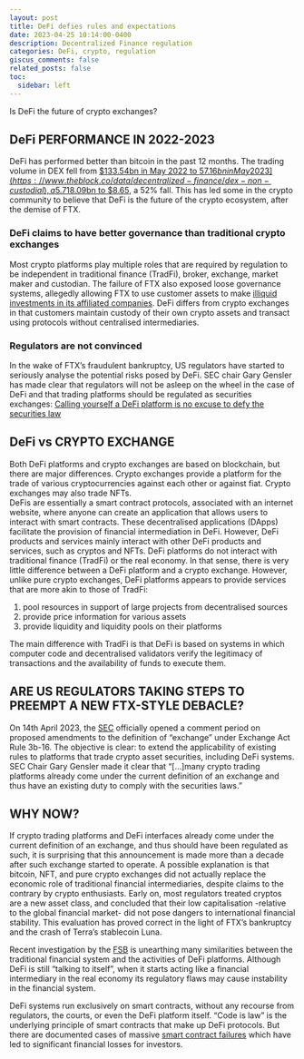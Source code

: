 ```yaml
---
layout: post
title: DeFi defies rules and expectations
date: 2023-04-25 10:14:00-0400
description: Decentralized Finance regulation 
categories: DeFi, crypto, regulation
giscus_comments: false
related_posts: false
toc:
  sidebar: left
---
```

Is DeFi the future of crypto exchanges?

## DeFi PERFORMANCE IN 2022-2023

DeFi has performed better than bitcoin in the past 12 months. The trading volume in DEX fell from [$133.54bn in May 2022 to $57.16bn in May 2023](https://www.theblock.co/data/decentralized-finance/dex-non-custodial), a 5.7% decline.  The trading volume of bitcoin fell from [$18.09bn to $8.65](https://coinmarketcap.com/historical/), a 52% fall. This has led some in the crypto community to believe that DeFi is the future of the crypto ecosystem, after the demise of FTX.

### DeFi claims to have better governance than traditional crypto exchanges
Most crypto platforms play multiple roles that are required by regulation to be independent in traditional finance (TradFi), broker, exchange, market maker and custodian. The failure of FTX also exposed loose governance systems, allegedly allowing FTX to use customer assets to make [illiquid investments in its affiliated companies]( https://www.ft.com/content/cc3c3402-785d-4441-9edf-743bb0596ea6).
DeFi differs from crypto exchanges in that customers maintain custody of their own crypto assets and transact using protocols without centralised intermediaries. 


### Regulators are not convinced
In the wake of FTX’s fraudulent bankruptcy, US regulators have started to seriously analyse the potential risks posed by DeFi. SEC chair Gary Gensler has made clear that regulators will not be asleep on the wheel in the case of DeFi and that trading platforms should be regulated as securities exchanges: [Calling yourself a DeFi platform is no excuse to defy the securities law](https://www.sec.gov/news/statement/gensler-statement-ats-041423 )


## DeFi vs CRYPTO EXCHANGE
Both DeFi platforms and crypto exchanges are based on blockchain, but there are major differences. Crypto exchanges provide a platform for the trade of various cryptocurrencies against each other or against fiat. Crypto exchanges may also trade NFTs.  
DeFis are essentially a smart contract protocols, associated with an internet website, where anyone can create an application that allows users to interact with smart contracts. These decentralised applications (DApps) facilitate the provision of financial intermediation in DeFi. However, DeFi products and services mainly interact with other DeFi products and services, such as cryptos and NFTs. DeFi platforms do not interact with traditional finance (TradFi) or the real economy. In that sense, there is very little difference between a DeFi platform and a crypto exchange. 
However, unlike pure crypto exchanges, DeFi platforms appears to provide services that are more akin to those of TradFi:
<ol>
<li>pool resources in support of large projects from decentralised sources</li> 
<li> provide price information for various assets </li>
<li> provide liquidity and liquidity pools on their platforms</li>
</ol>
The main difference with TradFi is that DeFi is based on systems in which computer code and decentralised validators verify the legitimacy of transactions and the availability of funds to execute them. 


## ARE US REGULATORS TAKING STEPS TO PREEMPT A NEW FTX-STYLE DEBACLE?
On 14th April 2023, the [SEC](https://www.sec.gov/news/press-release/2023-77)  officially opened a comment period on proposed amendments to the definition of “exchange” under Exchange Act Rule 3b-16.  The objective is clear: to extend the applicability of existing rules to platforms that trade crypto asset securities, including DeFi systems. SEC Chair Gary Gensler made it clear that  “[…]many crypto trading platforms already come under the current definition of an exchange and thus have an existing duty to comply with the securities laws.”

## WHY NOW?
  
If crypto trading platforms and DeFi interfaces already come under the current definition of an exchange, and thus should have been regulated as such, it is surprising that this announcement is made more than a decade after such exchange started to operate. A possible explanation is that bitcoin, NFT, and pure crypto exchanges did not actually replace the economic role of traditional financial intermediaries, despite claims to the contrary by crypto enthusiasts. Early on, most regulators treated cryptos are a new asset class, and concluded that their low capitalisation -relative to the global financial market- did not pose dangers to international financial stability. This evaluation has proved correct in the light of FTX’s bankruptcy and the crash of Terra’s stablecoin Luna.
  
Recent investigation by the [FSB]( https://www.fsb.org/wp-content/uploads/P160223.pdf ) is unearthing many similarities between the traditional financial system and the activities of DeFi platforms. Although DeFi is still “talking to itself”, when it starts acting like a financial intermediary in the real economy its regulatory flaws may cause instability in the financial system.  
  
DeFi systems run exclusively on smart contracts, without any recourse from regulators, the courts, or even the DeFi platform itself. “Code is law” is the underlying principle of smart contracts that make up DeFi protocols. But there are documented cases of massive [smart contract failures](https://payspacemagazine.com/all/3-famous-smart-contract-fails/ ) which have led to significant financial losses for investors.    
